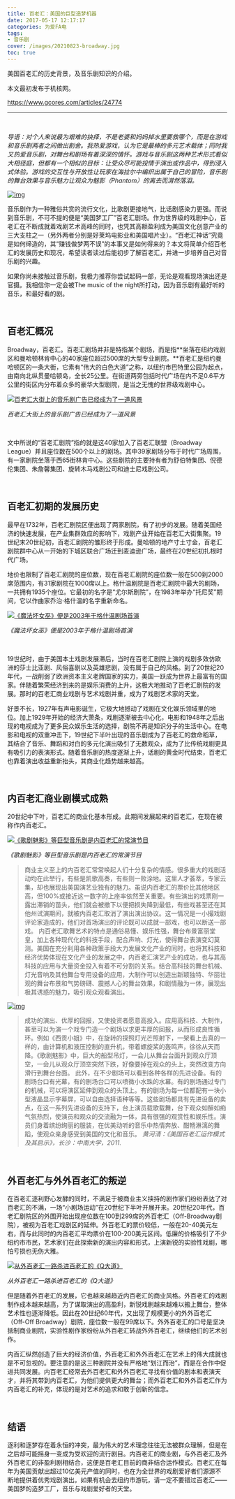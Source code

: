 ```yaml
---
title: 百老汇：美国的巨型造梦机器
date: 2017-05-17 12:17:17
categories: 为爱FA电
tags:
- 音乐剧
cover: /images/20210823-broadway.jpg
toc: true
---
```


美国百老汇的历史背景，及音乐剧知识的介绍。

<!--more-->



本文最初发布于机核网。

https://www.gcores.com/articles/24774

___

  <br/>

*导语：对个人来说最为艰难的抉择，不是老婆和妈妈掉水里要救哪个，而是在游戏和音乐剧两者之间做出割舍。我热爱游戏，认为它是最棒的多元艺术载体；同时我又热爱音乐剧，对舞台和剧场有着深深的情怀。游戏与音乐剧这两种艺术形式看似大相径庭，但都有一个相似的目标：让受众尽可能投情于演出或作品中，得到浸入式体验。游戏的交互性与开放性让玩家在海拉尔中编织出属于自己的冒险，音乐剧的舞台效果与音乐魅力让观众为魅影（Phantom）的离去而潸然落泪。*

[![img](https://image.gcores.com/d99cf4f5-1686-4b17-b31a-fc69bb0a96cc.jpg?x-oss-process=image/resize,limit_1,m_lfit,w_1050,h_3000/quality,q_90/watermark,image_d2F0ZXJtYXJrLnBuZw,g_se,x_10,y_10)](https://image.gcores.com/d99cf4f5-1686-4b17-b31a-fc69bb0a96cc.jpg?x-oss-process=image/quality,q_90/watermark,image_d2F0ZXJtYXJrLnBuZw,g_se,x_10,y_10)

音乐剧作为一种雅俗共赏的流行文化，比歌剧更接地气，比话剧感染力更强。而说到音乐剧，不可不提的便是“美国梦工厂”百老汇剧场。作为世界级的戏剧中心，百老汇在不断成就着戏剧艺术高峰的同时，也凭其高额盈利成为美国文化创意产业的三大支柱之一（另外两者分别是好莱坞电影业和美国唱片业）。“百老汇神话”究竟是如何缔造的，其“赚钱做梦两不误”的本事又是如何得来的？本文将简单介绍百老汇的发展历史和现况，希望读者读过后能初步了解百老汇，并进一步培养自己对音乐剧的兴趣。

如果你尚未接触过音乐剧，我极力推荐你尝试起码一部，无论是观看现场演出还是官摄。我相信你一定会被The music of the night所打动，因为音乐剧有最好听的音乐，和最好看的剧。

  <br/>

## 百老汇概况

Broadway，百老汇。百老汇剧场并非是特指某个剧场，而是指**坐落在纽约戏剧区和曼哈顿林肯中心的40家座位超过500席的大型专业剧院。**百老汇是纽约曼哈顿区的一条大街，它素有“伟大的白色大道”之称，以纽约市巴特里公园为起点，由南向北纵贯曼哈顿岛，全长25公里。在街道两旁包括时代广场在内不足0.6平方公里的街区内分布着众多的豪华大型剧院，是当之无愧的世界级戏剧中心。

[![百老汇大街上的音乐剧广告已经成为了一道风景](https://image.gcores.com/7f992510-1ab0-4b59-82c2-004209edf453.jpg?x-oss-process=image/resize,limit_1,m_lfit,w_1050,h_3000/quality,q_90/watermark,image_d2F0ZXJtYXJrLnBuZw,g_se,x_10,y_10)](https://image.gcores.com/7f992510-1ab0-4b59-82c2-004209edf453.jpg?x-oss-process=image/quality,q_90/watermark,image_d2F0ZXJtYXJrLnBuZw,g_se,x_10,y_10)

*百老汇大街上的音乐剧广告已经成为了一道风景*

  <br/>

文中所说的“百老汇剧院”指的就是这40家加入了百老汇联盟（Broadway League）并且座位数在500个以上的剧场。其中39家剧场分布于时代广场周围，有一家剧院坐落于西65街林肯中心。这些剧院的主要持有者为舒伯特集团、倪德伦集团、朱詹馨集团、旋转木马戏剧公司和迪士尼戏剧公司。

  <br/>

## 百老汇初期的发展历史

最早在1732年，百老汇剧院区便出现了两家剧院，有了初步的发展。随着美国经济的快速发展，在产业集群效应的影响下，戏剧产业开始在百老汇大街集聚。19世纪末20世纪初，百老汇剧院的雏形终于形成。曼哈顿的地产寸土寸金，百老汇剧院群中心从一开始的下城区联合广场迁到麦迪逊广场，最终在20世纪初扎根时代广场。

地价也限制了百老汇剧院的座位数，现在百老汇剧院的座位数一般在500到2000席范围内，有31家剧院在1000席以上。格什温剧院是百老汇剧院中最大的剧场，一共拥有1935个座位。它最初的名字是“尤尔斯剧院”，在1983年举办“托尼奖”期间，它以作曲家乔治·格什温的名字重新命名。

[![《魔法坏女巫》便是2003年于格什温剧场首演](https://image.gcores.com/f0a41670-aaf4-4598-bf68-58ae63ebbd07.jpg?x-oss-process=image/resize,limit_1,m_lfit,w_1050,h_3000/quality,q_90/watermark,image_d2F0ZXJtYXJrLnBuZw,g_se,x_10,y_10)](https://image.gcores.com/f0a41670-aaf4-4598-bf68-58ae63ebbd07.jpg?x-oss-process=image/quality,q_90/watermark,image_d2F0ZXJtYXJrLnBuZw,g_se,x_10,y_10)

*《魔法坏女巫》便是2003年于格什温剧场首演*

  <br/>

19世纪时，由于美国本土戏剧发展滞后，当时在百老汇剧院上演的戏剧多效仿欧洲的莎士比亚剧、风俗喜剧以及英雄悲剧，没有属于自己的风格。到了20世纪20年代，一战削弱了欧洲资本主义老牌国家的实力，美国一跃成为世界上最富有的国家。伴随着繁荣经济到来的是娱乐消费的上升，这极大地推动了百老汇剧院的发展。那时的百老汇商业戏剧与艺术戏剧并重，成为了戏剧艺术家的天堂。

好景不长，1927年有声电影诞生，它极大地撼动了戏剧在文化娱乐领域里的地位。加上1929年开始的经济大萧条，戏剧逐渐被去中心化，电影和1948年之后出现的电视成为了更多民众娱乐生活的选择，剧院不再是知识分子的生活中心。在电影和电视的双重冲击下，19世纪下半叶出现的音乐剧成为了百老汇的救命稻草，其结合了音乐、舞蹈和对白的多元化演出吸引了无数观众，成为了比传统戏剧更具有吸引力的表演形式。随着音乐剧的热度逐渐上升，话剧的黄金时代结束，百老汇也靠着演出收益重新抬头，其商业化趋势越来越高。

  <br/>

## 内百老汇商业剧模式成熟

20世纪中下叶，百老汇的商业化基本形成。此期间发展起来的百老汇，在现在被称作内百老汇。

[![《歌剧魅影》等巨型音乐剧是内百老汇的常演节目](https://image.gcores.com/3c54be07-d697-4408-a5b3-88fff0ec6183.jpg?x-oss-process=image/resize,limit_1,m_lfit,w_1050,h_3000/quality,q_90/watermark,image_d2F0ZXJtYXJrLnBuZw,g_se,x_10,y_10)](https://image.gcores.com/3c54be07-d697-4408-a5b3-88fff0ec6183.jpg?x-oss-process=image/quality,q_90/watermark,image_d2F0ZXJtYXJrLnBuZw,g_se,x_10,y_10)

*《歌剧魅影》等巨型音乐剧是内百老汇的常演节目*



> 商业主义至上的内百老汇常常唤起人们十分复杂的情感。很多重大的戏剧活动均在此举行，有些是凯歌高奏，有些则一败涂地。这里人才荟萃，专家云集，却也展现出美国演艺业独有的魅力。虽说内百老汇的票价比其他地区高，但100%或接近这一数字的上座率依然至关重要。有些演出的戏票刚一露出滞销的苗头，他们就会被撤下以便把损失降到最低，有些戏甚至还在其他州试演期间，就被内百老汇取消了演出演出协议。这一情况是一小撮戏剧评论家造成的，他们对首场演出的评论既可以成就一部戏，也可以断送一部戏。 内百老汇歌舞艺术的特点是通俗易懂、娱乐性强，舞台布景富丽堂皇，加上各种现代化的科技手段，配合声响、灯光，使得舞台表演变幻莫测。美国在充分利用各种政策手段大力发展文化产业的同时，也将其科技和经济优势体现在文化产业的发展之中，内百老汇演艺产业的成功，也与其高科技的应用与大量资金投入有着不可分割的关系。结合高科技的舞台机械、灯光音响及其他舞台专用设备的应用，大制作可以创造出新颖独特、华丽壮观的舞台布景和气势磅礴、震撼人心的舞台效果，和剧情融为一体，展现出极其诱惑的魅力，吸引观众观看演出。

[![img](https://image.gcores.com/1dcd6f7f-abf5-461a-ab04-024c75fd7373.jpg?x-oss-process=image/resize,limit_1,m_lfit,w_1050,h_3000/quality,q_90/watermark,image_d2F0ZXJtYXJrLnBuZw,g_se,x_10,y_10)](https://image.gcores.com/1dcd6f7f-abf5-461a-ab04-024c75fd7373.jpg?x-oss-process=image/quality,q_90/watermark,image_d2F0ZXJtYXJrLnBuZw,g_se,x_10,y_10)

> 成功的演出、优厚的回报，又使投资者愿意高投入。应用高科技、大制作，甚至可以为演一个戏专门造一个剧场以求更丰厚的回报，从而形成良性循环。例如《西贡小姐》中，在旋转的探照灯光芒照射下，一架看上去真的一样的，由计算机和液压控制的直升机，带着螺旋桨的轰鸣声，徐徐从天而降。《歌剧魅影》中，巨大的船型吊灯，一会儿从舞台台面升到观众厅顶空，一会儿从观众厅顶空突然下跌，好像要掉在观众的头上，突然改变方向滑行到舞台台面。 此外，在不少剧场可以看到各种各样的先进设备。有的剧场台口有光幕，有的剧场台口可以喷微小水珠的水幕。有的剧场通过专门的机械，可以将演区延伸到观众的头顶上。有的剧场为每一位都配有一块小型液晶显示字幕屏，可以自由选择语种等等。这些剧场都具有先进设备的卖点，在这一系列先进设备的支持下，台上演员载歌载舞，台下观众如醉如痴气氛热烈，使演员和观众的交流融为一体，具有很强的观赏性和娱乐性。演员们身着缤纷绚丽的服装，在优美动听的音乐中热情奔放、酣畅淋漓的舞蹈，使观众亲身感受到美国的文化和音乐。 *黄河清：《美国百老汇运作模式及其启示》，长沙：中南大学，2011.*

  <br/>

## 外百老汇与外外百老汇的叛逆

在百老汇逐利野心发酵的同时，不满足于被商业主义挟持的剧作家们纷纷表达了对百老汇的不满，一场“小剧场运动”在20世纪下半叶开展开来。20世纪20年代，百老汇剧院区的外围开始出现座位数在100到299席的外百老汇（Off-Broadway剧院），被视为百老汇戏剧区的延伸。外百老汇的票价较低，一般在20-40美元左右，而与此同时的内百老汇平均票价在100-200美元区间。低廉的价格吸引了不少纽约市市民，艺术家们在此探索新的演出内容和形式，上演新锐的实验性戏剧，哪怕亏损也无伤大雅。

[![从外百老汇一路杀进百老汇的《Q大道》](https://image.gcores.com/928f6818-73ca-423a-ac5b-6e830461336d.jpg?x-oss-process=image/resize,limit_1,m_lfit,w_1050,h_3000/quality,q_90/watermark,image_d2F0ZXJtYXJrLnBuZw,g_se,x_10,y_10)](https://image.gcores.com/928f6818-73ca-423a-ac5b-6e830461336d.jpg?x-oss-process=image/quality,q_90/watermark,image_d2F0ZXJtYXJrLnBuZw,g_se,x_10,y_10)

*从外百老汇一路杀进百老汇的《Q大道》*

但是随着外百老汇的发展，它也越来越趋近内百老汇的商业风格。外百老汇的戏剧制作成本越来越高，为了谋取演出的高盈利，新锐戏剧越来越难以搬上舞台，整体艺术性也逐渐降低。因此在20世纪60年代，又出现了规模更小的外外百老汇（Off-Off Broadway）剧院，座位数一般在99席以下。外外百老汇的口号是坚决抵制商业剧院，实验性剧作家纷纷从外百老汇转战外外百老汇，继续他们的艺术创作。

内百汇纵然创造了巨大的经济价值，外百老汇和外外百老汇在艺术上的伟大成就也是不可忽视的。要注意的是这三种剧院并没有严格地“划江而治”，而是在合作中促进共同发展。内百老汇经常去外百老汇和外外百老汇寻找有价值的剧本和表演天才，并将其带到内百老汇，为他们提供更大的舞台；而外百老汇和外外百老汇作为内百老汇的补充，体现的是对艺术的追求和敢于创新的信念。

  <br/>

## 结语

逐利和逐梦存在着永恒的冲突，最为伟大的艺术理念往往无法被群众理解，但是在之后却可能摇身一变成为受欢迎的流行剧目。内百老汇的商业剧，与外百老汇及外外百老汇的非盈利剧相结合，这便是百老汇目前的商非结合运作模式。百老汇在每年为美国贡献出超过10亿美元产值的同时，也在为全世界的戏剧爱好者们源源不断地提供着优秀戏剧演出。如果有机会去纽约市游玩，请一定不要错过百老汇——美国梦的造梦工厂，音乐与戏剧爱好者的天堂。

  <br/>
